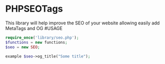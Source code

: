 # PHPSEOTags
This library will help improve the SEO of your website allowing easily add MetaTags and OG
#USAGE
```php
require_once('library/seo.php'); 
$functions = new functions; 
$seo = new SEO;

example $seo->og_title("Some title");
```
